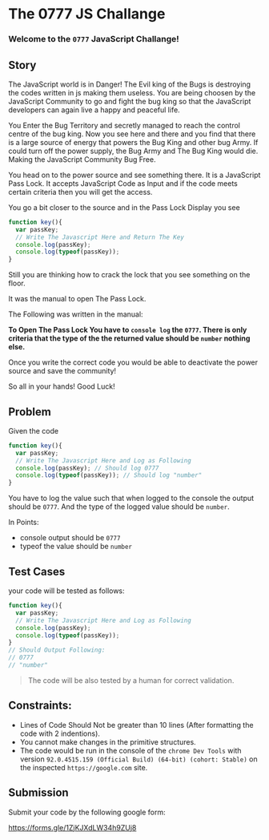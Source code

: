 # The 0777 JS Challange

### Welcome to the `0777` JavaScript Challange!

## Story

The JavaScript world is in Danger! The Evil king of the Bugs is destroying the codes written in js making them useless. You are being choosen by the JavaScript Community to go and fight the bug king so that the JavaScript developers can again live a happy and peaceful life. 

You Enter the Bug Territory and secretly managed to reach the control centre of the bug king. Now you see here and there and you find that there is a large source of energy that powers the Bug King and other bug Army. If could turn off the power supply, the Bug Army and The Bug King would die. Making the JavaScript Community Bug Free.

You head on to the power source and see something there. It is a JavaScript Pass Lock. It accepts JavaScript Code as Input and if the code meets certain criteria then you will get the access.

You go a bit closer to the source and in the Pass Lock Display you see 
```javascript
function key(){
  var passKey;
  // Write The Javascript Here and Return The Key
  console.log(passKey);
  console.log(typeof(passKey));
}
```
Still you are thinking how to crack the lock that you see something on the floor. 

It was the manual to open The Pass Lock.

The Following was written in the manual:

**To Open The Pass Lock You have to `console log` the `0777`. There is only criteria that the type of the the returned value should be `number` nothing else.**

Once you write the correct code you would be able to deactivate the power source and save the community!

So all in your hands!
Good Luck!

## Problem

Given the code

```javascript
function key(){
  var passKey;
  // Write The Javascript Here and Log as Following
  console.log(passKey); // Should log 0777
  console.log(typeof(passKey)); // Should log "number"
}
```
You have to log the value such that when logged to the console the output should be `0777`. And the type of the logged value should be `number`.

In Points:
* console output should be `0777`
* typeof the value should be `number`

## Test Cases

your code will be tested as follows:
```javascript
function key(){
  var passKey;
  // Write The Javascript Here and Log as Following
  console.log(passKey);
  console.log(typeof(passKey));
}
// Should Output Following:
// 0777
// "number"
```

> The code will be also tested by a human for correct validation.

## Constraints:

* Lines of Code Should Not be greater than 10 lines (After formatting the code with 2 indentions).
* You cannot make changes in the primitive structures.
* The code would be run in the console of the `chrome Dev Tools` with version `92.0.4515.159 (Official Build) (64-bit) (cohort: Stable)` on the inspected `https://google.com` site.

## Submission

Submit your code by the following google form:

https://forms.gle/1ZjKJXdLW34h9ZUj8
